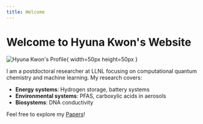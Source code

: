 ```yaml
---
title: Welcome
---
```


# Welcome to Hyuna Kwon's Website

![Hyuna Kwon's Profile](https://kha8128.github.io/picture.jpeg){ width=50px height=50px }

I am a postdoctoral researcher at LLNL focusing on computational quantum chemistry and machine learning. My research covers:

- **Energy systems**: Hydrogen storage, battery systems
- **Environmental systems**: PFAS, carboxylic acids in aerosols
- **Biosystems**: DNA conductivity

Feel free to explore my [Papers](/papers/)!

